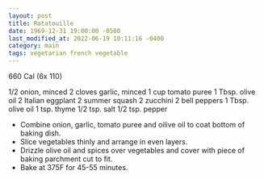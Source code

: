 ```yaml
---
layout: post
title: Ratatouille
date: 1969-12-31 19:00:00 -0500
last_modified_at: 2022-06-19 10:11:16 -0400
category: main
tags: vegetarian french vegetable
---
```

660 Cal (6x 110)
  
1/2 onion, minced
2 cloves garlic, minced
1 cup tomato puree
1 Tbsp. olive oil
2 Italian eggplant
2 summer squash
2 zucchini
2 bell peppers
1 Tbsp. olive oil
1 tsp. thyme
1/2 tsp. salt
1/2 tsp. pepper

* Combine onion, garlic, tomato puree and oilive oil to coat bottom of baking dish.
* Slice vegetables thinly and arrange in even layers.
* Drizzle olive oil and spices over vegetables and cover with piece of baking parchment cut to fit.
* Bake at 375F for 45-55 minutes.
